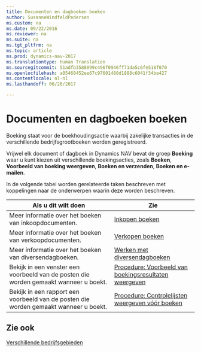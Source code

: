 ```yaml
---
title: Documenten en dagboeken boeken
author: SusanneWindfeldPedersen
ms.custom: na
ms.date: 09/22/2016
ms.reviewer: na
ms.suite: na
ms.tgt_pltfrm: na
ms.topic: article
ms.prod: dynamics-nav-2017
ms.translationtype: Human Translation
ms.sourcegitcommit: 51adfb3588099c496f0946ff71da5c6fe518f070
ms.openlocfilehash: a05460452ee67c97601480d1888c6041f34be427
ms.contentlocale: nl-nl
ms.lasthandoff: 06/26/2017

---
```

    
# <a name="post-documents-and-journals"></a>Documenten en dagboeken boeken
Boeking staat voor de boekhoudingsactie waarbij zakelijke transacties in de verschillende bedrijfsgrootboeken worden geregistreerd.

Vrijwel elk document of dagboek in Dynamics NAV bevat de groep **Boeking** waar u kunt kiezen uit verschillende boekingsacties, zoals **Boeken**, **Voorbeeld van boeking weergeven**, **Boeken en verzenden**, **Boeken en e-mailen**.

In de volgende tabel worden gerelateerde taken beschreven met koppelingen naar de onderwerpen waarin deze worden beschreven.

|Als u dit wilt doen   |Zie   |
|-----|------| 
|Meer informatie over het boeken van inkoopdocumenten.|[Inkopen boeken](ui-post-purchases.md)| 
|Meer informatie over het boeken van verkoopdocumenten.|[Verkopen boeken](ui-post-sales.md)|
|Meer informatie over het boeken van diversendagboeken.|[Werken met diversendagboeken](ui-work-general-journals.md)|
|Bekijk in een venster een voorbeeld van de posten die worden gemaakt wanneer u boekt.|[Procedure: Voorbeeld van boekingsresultaten weergeven](ui-how-preview-post-results.md)|
|Bekijk in een rapport een voorbeeld van de posten die worden gemaakt wanneer u boekt.|[Procedure: Controlelijsten weergeven vóór boeken](ui-how-view-test-reports-posting.md)|

## <a name="see-also"></a>Zie ook
[Verschillende bedrijfsgebieden](ui-across-business-areas.md)

